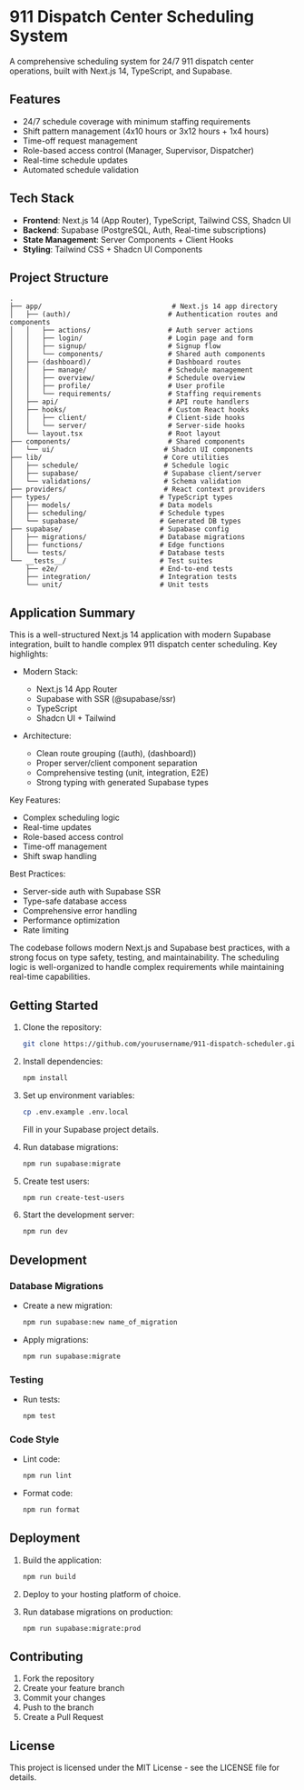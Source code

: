 # 911 Dispatch Center Scheduling System

A comprehensive scheduling system for 24/7 911 dispatch center operations, built with Next.js 14, TypeScript, and Supabase.

## Features

- 24/7 schedule coverage with minimum staffing requirements
- Shift pattern management (4x10 hours or 3x12 hours + 1x4 hours)
- Time-off request management
- Role-based access control (Manager, Supervisor, Dispatcher)
- Real-time schedule updates
- Automated schedule validation

## Tech Stack

- **Frontend**: Next.js 14 (App Router), TypeScript, Tailwind CSS, Shadcn UI
- **Backend**: Supabase (PostgreSQL, Auth, Real-time subscriptions)
- **State Management**: Server Components + Client Hooks
- **Styling**: Tailwind CSS + Shadcn UI Components

## Project Structure

```
.
├── app/                                # Next.js 14 app directory
│   ├── (auth)/                        # Authentication routes and components
│   │   ├── actions/                   # Auth server actions
│   │   ├── login/                     # Login page and form
│   │   ├── signup/                    # Signup flow
│   │   └── components/                # Shared auth components
│   ├── (dashboard)/                   # Dashboard routes
│   │   ├── manage/                    # Schedule management
│   │   ├── overview/                  # Schedule overview
│   │   ├── profile/                   # User profile
│   │   └── requirements/              # Staffing requirements
│   ├── api/                           # API route handlers
│   ├── hooks/                         # Custom React hooks
│   │   ├── client/                    # Client-side hooks
│   │   └── server/                    # Server-side hooks
│   └── layout.tsx                     # Root layout
├── components/                        # Shared components
│   └── ui/                           # Shadcn UI components
├── lib/                              # Core utilities
│   ├── schedule/                     # Schedule logic
│   ├── supabase/                     # Supabase client/server
│   └── validations/                  # Schema validation
├── providers/                        # React context providers
├── types/                           # TypeScript types
│   ├── models/                      # Data models
│   ├── scheduling/                  # Schedule types
│   └── supabase/                    # Generated DB types
├── supabase/                        # Supabase config
│   ├── migrations/                  # Database migrations
│   ├── functions/                   # Edge functions
│   └── tests/                       # Database tests
└── __tests__/                       # Test suites
    ├── e2e/                         # End-to-end tests
    ├── integration/                 # Integration tests
    └── unit/                        # Unit tests
```

## Application Summary

This is a well-structured Next.js 14 application with modern Supabase integration, built to handle complex 911 dispatch center scheduling. Key highlights:

- Modern Stack:
  - Next.js 14 App Router
  - Supabase with SSR (@supabase/ssr)
  - TypeScript
  - Shadcn UI + Tailwind

- Architecture:
  - Clean route grouping ((auth), (dashboard))
  - Proper server/client component separation
  - Comprehensive testing (unit, integration, E2E)
  - Strong typing with generated Supabase types

Key Features:
- Complex scheduling logic
- Real-time updates
- Role-based access control
- Time-off management
- Shift swap handling

Best Practices:
- Server-side auth with Supabase SSR
- Type-safe database access
- Comprehensive error handling
- Performance optimization
- Rate limiting

The codebase follows modern Next.js and Supabase best practices, with a strong focus on type safety, testing, and maintainability. The scheduling logic is well-organized to handle complex requirements while maintaining real-time capabilities.


## Getting Started

1. Clone the repository:
   ```bash
   git clone https://github.com/yourusername/911-dispatch-scheduler.git
   ```

2. Install dependencies:
   ```bash
   npm install
   ```

3. Set up environment variables:
   ```bash
   cp .env.example .env.local
   ```
   Fill in your Supabase project details.

4. Run database migrations:
   ```bash
   npm run supabase:migrate
   ```

5. Create test users:
   ```bash
   npm run create-test-users
   ```

6. Start the development server:
   ```bash
   npm run dev
   ```

## Development

### Database Migrations

- Create a new migration:
  ```bash
  npm run supabase:new name_of_migration
  ```

- Apply migrations:
  ```bash
  npm run supabase:migrate
  ```

### Testing

- Run tests:
  ```bash
  npm test
  ```

### Code Style

- Lint code:
  ```bash
  npm run lint
  ```

- Format code:
  ```bash
  npm run format
  ```

## Deployment

1. Build the application:
   ```bash
   npm run build
   ```

2. Deploy to your hosting platform of choice.

3. Run database migrations on production:
   ```bash
   npm run supabase:migrate:prod
   ```

## Contributing

1. Fork the repository
2. Create your feature branch
3. Commit your changes
4. Push to the branch
5. Create a Pull Request

## License

This project is licensed under the MIT License - see the LICENSE file for details.